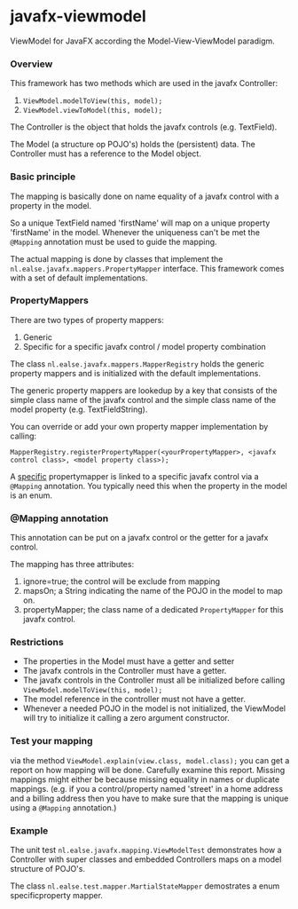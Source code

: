 # javafx-viewmodel
ViewModel for JavaFX according the Model-View-ViewModel paradigm.

### Overview

This framework has two methods which are used in the javafx Controller:

1. `ViewModel.modelToView(this, model);`
2. `ViewModel.viewToModel(this, model);`

The Controller is the object that holds the javafx controls (e.g. TextField).

The Model (a structure op POJO's) holds the (persistent) data. The Controller must has a reference to the Model object.

### Basic principle

The mapping is basically done on name equality of a javafx control with a property in the model.

So a unique TextField  named 'firstName' will map on a unique property 'firstName' in the model. Whenever  the uniqueness can't be met the `@Mapping` annotation must be used to guide the mapping.

The actual mapping is done by classes that implement the `nl.ealse.javafx.mappers.PropertyMapper` interface. This framework comes with a set of default implementations.

### PropertyMappers

There are two types of property mappers:

1. Generic
2. Specific for a specific javafx control / model property combination

The class `nl.ealse.javafx.mappers.MapperRegistry` holds the generic property mappers and is initialized  with the default implementations.

The generic property mappers are lookedup by a key that consists of the simple class name of the javafx control and the simple class name of the model property (e.g. TextFieldString).

You can override or add your own property mapper implementation by calling:

`MapperRegistry.registerPropertyMapper(<yourPropertyMapper>, <javafx control class>, <model property class>);`

A <u>specific</u> propertymapper is linked to a specific javafx control via a `@Mapping` annotation. You typically need this when the property in the model is an enum.

### @Mapping annotation

This annotation can be put on a javafx control or the getter for a javafx control.

The mapping has three attributes:

1. ignore=true; the control will be exclude from mapping
2. mapsOn; a String indicating the name of the POJO in the model to map on.
3. propertyMapper; the class name of a dedicated `PropertyMapper` for this javafx control.

### Restrictions

* The properties in the Model must have a getter and setter
* The javafx controls in the Controller must have a getter.
* The javafx controls in the Controller must all be initialized before calling `ViewModel.modelToView(this, model);`
* The model reference in the controller must not have a getter.
* Whenever a needed POJO in the model is not initialized, the ViewModel will try to initialize it calling  a zero argument constructor. 

### Test your mapping

via the method `ViewModel.explain(view.class, model.class);`  you can get a report on how mapping will be done. Carefully examine this report. Missing mappings might either be because missing equality in names or duplicate mappings. (e.g. if you a control/property named 'street' in a home address and a billing address then you have to make sure that the mapping is unique using a `@Mapping` annotation.)

### Example

The unit test `nl.ealse.javafx.mapping.ViewModelTest` demonstrates how a Controller with super classes and embedded Controllers maps on a model structure of POJO's.

The class `nl.ealse.test.mapper.MartialStateMapper` demostrates a enum specificproperty mapper.